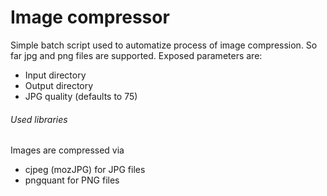 # Image compressor
Simple batch script used to automatize process of image compression. So far jpg and png files are supported. Exposed parameters are:
- Input directory
- Output directory
- JPG quality (defaults to 75)



###### Used libraries
Images are compressed via
- cjpeg (mozJPG) for JPG files
- pngquant for PNG files